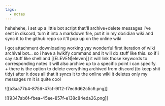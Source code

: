 ```yaml
---
tags:
  - notes
---
```

hehehehe, i set up a little bot script that'll archive+delete messages i've sent in discord, turn it into a markdown file, put it in my obsidian wiki and sync it to the github repo so it'll pop up on the online wiki

i got attachment downloading working yay
wonderful first iteration of wiki archival bot...
so i have a !wikify command and it will do stuff like this. so if i say stuff like shell and [[ELEVEN|eleven]] it will link those keywords to corresponding notes
it will also archive up to a specific point i can specify. + there is the option to delete everything archived from discord (to keep shit tidy)
after it does all that it syncs it to the online wiki
it deletes only my messages rn
it is quite cool

![[b3aa77b4-8756-47cf-9f12-f7ec9d62c5c9.png]]



![[9347ab6f-fbea-45ee-857f-e138c84eda36.png]]

